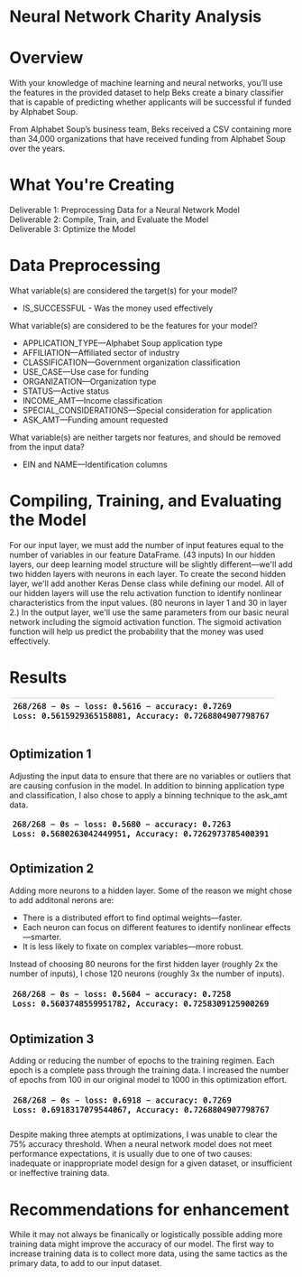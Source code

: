# Neural Network Charity Analysis
# Overview
With your knowledge of machine learning and neural networks, you’ll use the features in the provided dataset to help Beks create a binary classifier that is capable of predicting whether applicants will be successful if funded by Alphabet Soup.

From Alphabet Soup’s business team, Beks received a CSV containing more than 34,000 organizations that have received funding from Alphabet Soup over the years. 

# What You're Creating
Deliverable 1: Preprocessing Data for a Neural Network Model \
Deliverable 2: Compile, Train, and Evaluate the Model \
Deliverable 3: Optimize the Model 


# Data Preprocessing
What variable(s) are considered the target(s) for your model?
- IS_SUCCESSFUL - Was the money used effectively

What variable(s) are considered to be the features for your model?
- APPLICATION_TYPE—Alphabet Soup application type
- AFFILIATION—Affiliated sector of industry
- CLASSIFICATION—Government organization classification
- USE_CASE—Use case for funding
- ORGANIZATION—Organization type
- STATUS—Active status
- INCOME_AMT—Income classification
- SPECIAL_CONSIDERATIONS—Special consideration for application
- ASK_AMT—Funding amount requested 

What variable(s) are neither targets nor features, and should be removed from the input data? 
- EIN and NAME—Identification columns 

# Compiling, Training, and Evaluating the Model
For our input layer, we must add the number of input features equal to the number of variables in our feature DataFrame. (43 inputs) 
In our hidden layers, our deep learning model structure will be slightly different—we'll add two hidden layers with neurons in each layer. To create the second hidden layer, we'll add another Keras Dense class while defining our model. All of our hidden layers will use the relu activation function to identify nonlinear characteristics from the input values. (80 neurons in layer 1 and 30 in layer 2.) 
In the output layer, we'll use the same parameters from our basic neural network including the sigmoid activation function. The sigmoid activation function will help us predict the probability that the money was used effectively.

# Results 
![OGModel](https://github.com/cfusco77/Neural_Network_Charity_Analysis/blob/main/Resources/OG_Model.png)


## Optimization 1 
Adjusting the input data to ensure that there are no variables or outliers that are causing confusion in the model. In addition to binning application type and classification, I also chose to apply a binning technique to the ask_amt data. 

![Optimization1](https://github.com/cfusco77/Neural_Network_Charity_Analysis/blob/main/Resources/Optimization1.png)

## Optimization 2
Adding more neurons to a hidden layer. Some of the reason we might chose to add additonal nerons are: 
- There is a distributed effort to find optimal weights—faster.
- Each neuron can focus on different features to identify nonlinear effects—smarter.
- It is less likely to fixate on complex variables—more robust.

Instead of choosing 80 neurons for the first hidden layer (roughly 2x the number of inputs), I chose 120 neurons (roughly 3x the number of inputs). 

![Optimization2](https://github.com/cfusco77/Neural_Network_Charity_Analysis/blob/main/Resources/Optimization2.png) 

## Optimization 3
Adding or reducing the number of epochs to the training regimen. Each epoch is a complete pass through the training data. I increased the number of epochs from 100 in our original model to 1000 in this optimization effort. 

![Optimization](https://github.com/cfusco77/Neural_Network_Charity_Analysis/blob/main/Resources/Optimization3.png) 


Despite making three atempts at optimizations, I was unable to clear the 75% accuracy threshold.  When a neural network model does not meet performance expectations, it is usually due to one of two causes: inadequate or inappropriate model design for a given dataset, or insufficient or ineffective training data.

# Recommendations for enhancement
While it may not always be finanically or logistically possible adding more training data might improve the accuracy of our model. The first way to increase training data is to collect more data, using the same tactics as the primary data, to add to our input dataset. 
